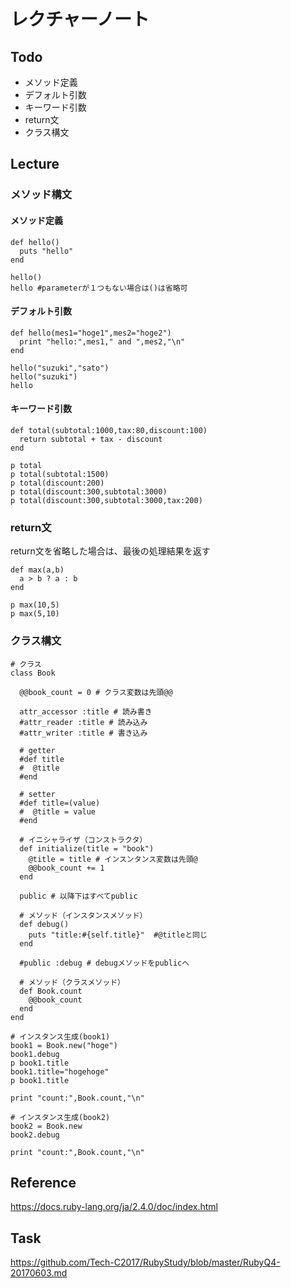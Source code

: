# レクチャーノート

## Todo
 - メソッド定義
 - デフォルト引数
 - キーワード引数
 - return文
 - クラス構文

## Lecture

### メソッド構文

#### メソッド定義
```
def hello()
  puts "hello"
end

hello()
hello #parameterが１つもない場合は()は省略可
```

#### デフォルト引数
```
def hello(mes1="hoge1",mes2="hoge2")
  print "hello:",mes1," and ",mes2,"\n"
end

hello("suzuki","sato")
hello("suzuki")
hello
```

#### キーワード引数

```
def total(subtotal:1000,tax:80,discount:100)
  return subtotal + tax - discount 
end

p total
p total(subtotal:1500)
p total(discount:200)
p total(discount:300,subtotal:3000)
p total(discount:300,subtotal:3000,tax:200)

```

### return文

return文を省略した場合は、最後の処理結果を返す
```
def max(a,b)
  a > b ? a : b
end

p max(10,5)
p max(5,10)
```

### クラス構文

```
# クラス
class Book

  @@book_count = 0 # クラス変数は先頭@@
  
  attr_accessor :title # 読み書き
  #attr_reader :title # 読み込み
  #attr_writer :title # 書き込み
  
  # getter
  #def title
  #  @title
  #end
  
  # setter
  #def title=(value)
  #  @title = value
  #end

  # イニシャライザ（コンストラクタ）
  def initialize(title = "book")
    @title = title # インスンタンス変数は先頭@
    @@book_count += 1
  end
  
  public # 以降下はすべてpublic
  
  # メソッド（インスタンスメソッド）
  def debug()
    puts "title:#{self.title}"  #@titleと同じ
  end
  
  #public :debug # debugメソッドをpublicへ
  
  # メソッド（クラスメソッド）
  def Book.count
    @@book_count
  end
end

# インスタンス生成(book1)
book1 = Book.new("hoge")
book1.debug
p book1.title
book1.title="hogehoge"
p book1.title

print "count:",Book.count,"\n"

# インスタンス生成(book2)
book2 = Book.new
book2.debug

print "count:",Book.count,"\n"
```


## Reference
https://docs.ruby-lang.org/ja/2.4.0/doc/index.html

## Task
https://github.com/Tech-C2017/RubyStudy/blob/master/RubyQ4-20170603.md
